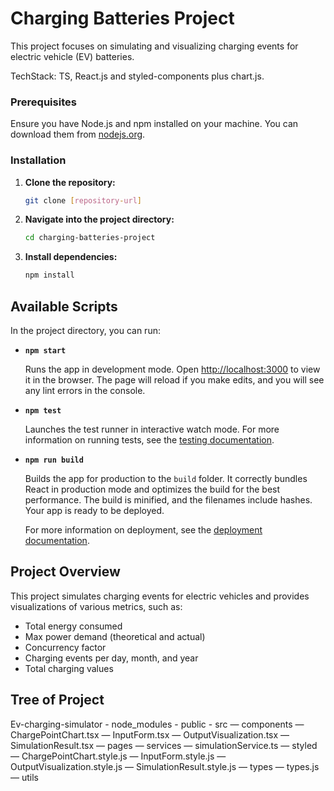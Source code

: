# Charging Batteries Project

This project focuses on simulating and visualizing charging events for electric vehicle (EV) batteries.

TechStack: TS, React.js and styled-components plus chart.js.


### Prerequisites

Ensure you have Node.js and npm installed on your machine. You can download them from [nodejs.org](https://nodejs.org/).

### Installation

1. **Clone the repository:**

    ```bash
    git clone [repository-url]
    ```

2. **Navigate into the project directory:**

    ```bash
    cd charging-batteries-project
    ```

3. **Install dependencies:**

    ```bash
    npm install
    ```

## Available Scripts

In the project directory, you can run:

- **`npm start`**

    Runs the app in development mode. Open [http://localhost:3000](http://localhost:3000) to view it in the browser. The page will reload if you make edits, and you will see any lint errors in the console.

- **`npm test`**

    Launches the test runner in interactive watch mode. For more information on running tests, see the [testing documentation](https://create-react-app.dev/docs/running-tests/).

- **`npm run build`**

    Builds the app for production to the `build` folder. It correctly bundles React in production mode and optimizes the build for the best performance. The build is minified, and the filenames include hashes. Your app is ready to be deployed.

    For more information on deployment, see the [deployment documentation](https://create-react-app.dev/docs/deployment/).


## Project Overview

This project simulates charging events for electric vehicles and provides visualizations of various metrics, such as:

- Total energy consumed
- Max power demand (theoretical and actual)
- Concurrency factor
- Charging events per day, month, and year
- Total charging values

## Tree of Project 

Ev-charging-simulator
	- node_modules
	- public
	- src
		— components
			— ChargePointChart.tsx
			— InputForm.tsx
			— OutputVisualization.tsx
			— SimulationResult.tsx
		— pages
		— services
			— simulationService.ts
		— styled
			— ChargePointChart.style.js
			— InputForm.style.js
			— OutputVisualization.style.js
			— SimulationResult.style.js
		— types
			— types.js
		— utils
